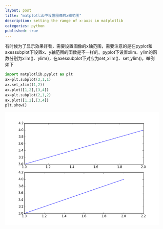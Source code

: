 ```yaml
---
layout: post
title: "matplotlib中设置图像的x轴范围"
description: setting the range of x-axis in matplotlib
categories: python
published: true
---
```



有时候为了显示效果好看，需要设置图像的x轴范围，需要注意的是在pyplot和axessubplot下设置x、y轴范围的函数是不一样的。pyplot下设置xlim、ylim的函数分别为xlim()、ylim()，在axessubplot下对应为set_xlim()、set_ylim()，举例如下

~~~python
import matplotlib.pyplot as plt
ax=plt.subplot(2,1,1)
ax.set_xlim((1,2))
ax.plot([1,2],[3,4])
ax=plt.subplot(2,1,2)
ax.plot([1,2],[3,4])
plt.show()
~~~

![Alt text](/resources/images/matplotlib_set_xlim.png)

